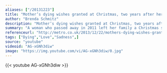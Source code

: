```yaml
---
aliases: ["/20131223"]
title: "Mother’s dying wishes granted at Christmas, two years after her death"
author: "Brenda Schmitz"
description: "Mother’s dying wishes granted at Christmas, two years after her death - Brenda Schmitz quotes from GetInspired365.com"
summary: "A woman who passed away in 2011 left her family a Christmas surprise after her dying wish was finally fulfilled two years later.  Brenda Schmitz, a wife and mother of four boys, died from ovarian cancer in September 2011. A month before she passed away, she wrote a letter addressed to her local radio station, which runs an annual Christmas wishes programme.  Brenda, 46, asked a friend to only post the letter to the Iowa radio station."
referenceurl: "http://metro.co.uk/2013/12/22/mothers-dying-wishes-granted-at-christmas-two-years-after-her-death-4240129/?ITO=facebook"
tags: ["Dying","Love","Sadness",]
source: "youtube"
videoid: "AG-xGNh3diw"
image: "https://img.youtube.com/vi/AG-xGNh3diw/0.jpg"
---
```


{{< youtube AG-xGNh3diw >}}
